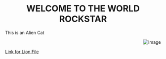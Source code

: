 <h1 align="center"> WELCOME TO THE WORLD ROCKSTAR </h1> 
<p> This is an Alien Cat </p>
<p align="right"> 
<img src="https://upload.wikimedia.org/wikipedia/commons/5/56/Tiger.50.jpg" alt="Image">
</p>

[Link for Lion File](https://github.com/DmsDoumani/KNES381-Thursday26th/blob/9d3f9e1245f28e1465ddeec8fdc0123fa98714f2/TigerKing/Lion.txt)
